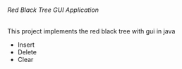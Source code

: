 ###### Red Black Tree GUI Application

This project implements the red black tree with gui in java

* Insert
* Delete
* Clear

